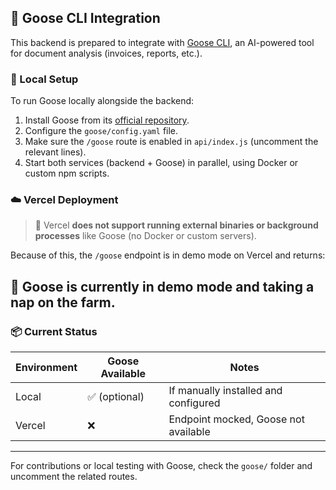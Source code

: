 ## 🐥 Goose CLI Integration

This backend is prepared to integrate with [Goose CLI](https://github.com/llm-goose/goose), an AI-powered tool for document analysis (invoices, reports, etc.).

### 🔧 Local Setup

To run Goose locally alongside the backend:

1. Install Goose from its [official repository]([https://github.com/block/goose]).
2. Configure the `goose/config.yaml` file.
3. Make sure the `/goose` route is enabled in `api/index.js` (uncomment the relevant lines).
4. Start both services (backend + Goose) in parallel, using Docker or custom npm scripts.

### ☁️ Vercel Deployment

> 🛑 Vercel **does not support running external binaries or background processes** like Goose (no Docker or custom servers).

Because of this, the `/goose` endpoint is in demo mode on Vercel and returns:


## 🐥 Goose is currently in demo mode and taking a nap on the farm.


### 📦 Current Status

| Environment | Goose Available | Notes                                 |
|-------------|------------------|----------------------------------------|
| Local       | ✅ (optional)     | If manually installed and configured   |
| Vercel      | ❌                | Endpoint mocked, Goose not available   |

---

For contributions or local testing with Goose, check the `goose/` folder and uncomment the related routes.
